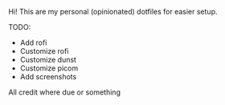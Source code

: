 Hi! This are my personal (opinionated) dotfiles for easier setup.

TODO: 
- Add rofi
- Customize rofi
- Customize dunst
- Customize picom
- Add screenshots

All credit where due or something
